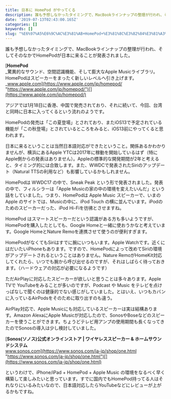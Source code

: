 ```yaml
---
title: 日本に HomePod がやってくる
description: 誰も予想しなかったタイミングで、MacBookラインナップの整理が行われ、そしてそのなかでHomePodが日本に来ることが発表されました。
date: '2019-07-13T02:43:00.165Z'
categories: []
keywords: []
slug: "%E6%97%A5%E6%9C%AC%E3%81%AB+HomePod+%E3%81%8C%E3%82%84%E3%81%A3%E3%81%A6%E3%81%8F%E3%82%8B"
---
```

誰も予想しなかったタイミングで、MacBookラインナップの整理が行われ、そしてそのなかでHomePodが日本に来ることが発表されました。

[**HomePod**  
_驚異的なサウンド、空間認識機能、そして膨大なApple Musicライブラリ。HomePodはスピーカーをまったく新しいレベルへ引き上げます。_www.apple.com](https://www.apple.com/jp/homepod/ "https://www.apple.com/jp/homepod/")[](https://www.apple.com/jp/homepod/)

アジアでは1月18日に香港、中国で発売されており、それに続いて、今回、台湾と同時に日本に入ってくるという流れのようです。

HomePodの発売は「この夏登場」とされており、またiOS13で予定されている機能が「この秋登場」とされているところをみると、iOS13前にやってくると思われます。

日本に来るということは当然日本語対応ができたということ。関係あるかわかりませんが、横浜にあるApple YTCは2017年に稼動を開始しているはず（特にApple側からの発表はありません）。Appleの標準的な開発期間が2年と考えると、タイミング的には合致します。また、WWDCで発表されたSiriのアップデート（Natural TTSの利用など）も影響しているかもしれません。

HomePodは WWDC17 の中で、Sneak Peak という形で発表されました。発表の中で、フィルシラーは「Apple Musicの家の中の環境を変えたいんだ」という話をしていました。つまり、HomePodは Apple Music スピーカーで、いまの Apple のサイトでは、Musicの中に、iPod Touch の横に並んでいます。iPodのためのスピーカーだった、iPod Hi-Fiを彷彿とさせますね。

HomePod はスマートスピーカーだという認識がある方も多いようですが、HomePodを購入したとしても、Google Homeと一緒に使おうかなと考えています。Google HomeとNature Remoを連携させて使うのが便利すぎます。

HomePodがなくてもSiriはすでに腕にいつもいます。Apple Watchです。近くにはだいたいiPhoneもあります。ですので、HomePodによって改めてSiriの環境がアップデートされるということはありません。Nature RemoがHomeKit対応してくれたら、いつでも腕から呼び出せるのですが、それはしばらく待っておきます。（ハードウェアの対応が必要になるようです）

ただAirPlayに対応したスピーカーが欲しいと思うことは多々あります。Apple TVで YouTubeをみることが多いのですが、Podcast や Music をテレビを点けっぱなしで聞くのは健康的でない感じがしていました。とはいえ、いつもカバンに入っているAirPodsをそのために取り出すのも違う。

AirPlay対応で、Apple Musicにも対応しているスピーカーは実は結構あります。Amazon AlexaにApple Musicが対応したので、SonosやBoseなどのスピーカーを使うことができます。ちょうどテレビ用アンプの使用期間も長くなってきたのでSonosの導入は少し検討していました。

[**Sonos(ソノス)公式オンラインストア | ワイヤレススピーカー & ホームサウンドシステム**  
www.sonos.com](https://www.sonos.com/ja-jp/shop/one.html "https://www.sonos.com/ja-jp/shop/one.html")[](https://www.sonos.com/ja-jp/shop/one.html)

というわけで、iPhone/iPad + HomePod + Apple Music の環境をなるべく早く構築して楽しみたいと思っています。すでに国内でもHomePod持ってる人はそれなりにいるみたいなので、日本語対応したらYouTubeなどにレビューが上がるかもですね。
